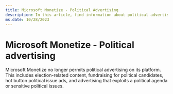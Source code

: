 ```yaml
---
title: Microsoft Monetize - Political Advertising
description: In this article, find information about political advertising on Xandr, how to enable political advertising, and the requirements for political advertising.
ms.date: 10/28/2023
---
```


# Microsoft Monetize - Political advertising

Microsoft Monetize no longer permits political advertising on its platform.  This includes election-related content, fundraising for political candidates, hot button political issue ads, and advertising that exploits a political agenda or sensitive political issues.

<!--Xandr permits political advertising (advertising relating to elections, ballot initiatives, or political candidates) in the United States, but requires that such advertising comply with applicable law. As required by law, you must certify certain information about the ads and the political organization that purchased them for all political advertising on the state or local level, and for political advertising on the federal level in Washington State.

You are not required to certify political advertising serving outside the United States, but you must still adhere to our [Policies for Selling](https://microsoftapc.sharepoint.com/teams/XandrServicePolicies/SitePages/Policies-for-Selling.aspx) (login required) and comply with all applicable legal and/or regulatory requirements in the jurisdiction where you are advertising.

Unless specifically authorized by Xandr, sellers are prohibited from serving ads related to any federal elections in Canada.

For more details on our policies on political advertising, see our [Political Advertising Policy](https://microsoftapc.sharepoint.com/teams/XandrServicePolicies/SitePages/Policies-for-Buying.aspx) (login required). For more information about our transparency reporting, see [Political Advertising Transparency Reporting](https://microsoftapc.sharepoint.com/teams/XandrServicePolicies/SitePages/Political-Advertising-Transparency-Reporting.aspx) (login required).

## Enable political advertising

For the most part, political advertisements are set up in the same way as other advertisements, using the same [Basic Buy-side Setup Procedures](basic-buy-side-setup-procedures.md). However, you must take a few additional steps:

1. Declare that the advertiser is going to run political advertising. For more details, see [Create an Advertiser](create-an-advertiser.md).

1. If your local or state political ads could or will serve in California, Illinois, Maryland, Nevada, New Jersey, New York, Virginia, or Washington, or your federal political ads could or will serve in Washington State, fill out the **Political Advertising** section on the relevant insertion orders. If your political ad will not be served in any of those states, you may enter "N/A”.

    1. Add the contact information for the person or team in your own organization who can best answer any questions about political advertising on this insertion order.
    1. Add details about the political organization that is advertising on a state or local level, or on a federal level in Washington State. The details include contact information, payment method, and the name of the candidate or ballot initiative being supported or opposed.
    1. If the political organization purchasing the ads is an independent expenditure committee advertising in New York or New Jersey, upload the appropriate state registration form.
    1. Certify that all information provided is accurate and up to date, and acknowledge that Xandr is relying on the accuracy of the information you provide.

    For more details, see the [Political Advertising](create-an-insertion-order.md#political-advertising) section in [Create an Insertion Order](create-an-insertion-order.md).

1. Ensure that political creatives include a disclaimer stating who paid for the advertisement and whether it was authorized by the relevant candidate or paid for by an independent expenditure committee.

## When a political creative is not allowed to serve

The creative will not be allowed to serve if:

- You have declared that an insertion order contains political advertising that could or will serve in a state with public reporting requirements, but you have not disclosed the required political information on the insertion order, certified that the information you provided on the advertiser or the insertion is true, or uploaded a registration form for the states that require it.
- An audit detects that a creative is political, but the required political information has not been disclosed to Xandr.

If the buyer's creative is blocked from serving by a creative audit, the buyer will be emailed a notification that the creative does not comply with Xandr's policies and has been blocked until all issues are resolved. Generally, all this requires is that the buyer include the proper disclosures and information at the Advertiser and Insertion Order level.

## Political reporting transparency requirements

To comply with the public reporting required by law in certain states, Xandr retains certain data about the U.S. political advertisements that are served using our technology. This reporting is updated daily, and is stored for four years.

Currently, the states with public reporting requirements for state or local political advertising are California, Illinois, Maryland, Nevada, New Jersey, New York, Virginia, and Washington.

Washington State also has a public reporting requirement for political advertising for federal elections or candidates.

For more information, see [Political Advertising Transparency Reporting](https://microsoftapc.sharepoint.com/teams/XandrServicePolicies/SitePages/Political-Advertising-Transparency-Reporting.aspx) (login required).

## Related topics

- [Political Advertising Policy Implementation](https://microsoftapc.sharepoint.com/teams/XandrServicePolicies/SitePages/Political-Advertising-Policy-Implementation.aspx) (login required)
- [Policies for Selling](https://microsoftapc.sharepoint.com/teams/XandrServicePolicies/SitePages/Policies-for-Selling.aspx) (login required)
- [Create an Advertiser](create-an-advertiser.md)
- [Create an Insertion Order](create-an-insertion-order.md)
- [Political Advertising Transparency Reporting](https://microsoftapc.sharepoint.com/teams/XandrServicePolicies/SitePages/Political-Advertising-Transparency-Reporting.aspx)
-->
